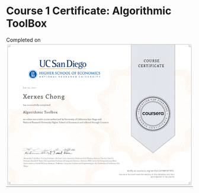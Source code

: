 
# Course 1 Certificate: Algorithmic ToolBox
Completed on
<img src = "Course1_AlgorithmicToolbox_Certificate.PNG" width="800">
